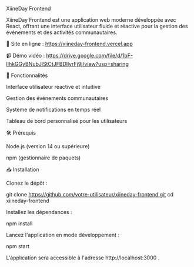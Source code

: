 XiineDay Frontend

XiineDay Frontend est une application web moderne développée avec React, offrant une interface utilisateur fluide et réactive pour la gestion des événements et des activités communautaires.

🔗 Site en ligne : https://xiineday-frontend.vercel.app

📹 Démo vidéo : https://drive.google.com/file/d/1bF-lIhkGGyBNubJlStCtJFBDllyrFj9j/view?usp=sharing

🚀 Fonctionnalités

Interface utilisateur réactive et intuitive

Gestion des événements communautaires

Système de notifications en temps réel

Tableau de bord personnalisé pour les utilisateurs

🛠️ Prérequis

Node.js (version 14 ou supérieure)

npm (gestionnaire de paquets)

📥 Installation

Clonez le dépôt :

git clone https://github.com/votre-utilisateur/xiineday-frontend.git
cd xiineday-frontend


Installez les dépendances :

npm install


Lancez l'application en mode développement :

npm start


L'application sera accessible à l'adresse http://localhost:3000
.
